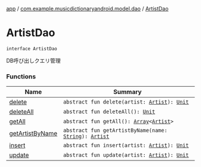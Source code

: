 [app](../../index.md) / [com.example.musicdictionaryandroid.model.dao](../index.md) / [ArtistDao](./index.md)

# ArtistDao

`interface ArtistDao`

DB呼び出しクエリ管理

### Functions

| Name | Summary |
|---|---|
| [delete](delete.md) | `abstract fun delete(artist: `[`Artist`](../../com.example.musicdictionaryandroid.model.entity/-artist/index.md)`): `[`Unit`](https://kotlinlang.org/api/latest/jvm/stdlib/kotlin/-unit/index.html) |
| [deleteAll](delete-all.md) | `abstract fun deleteAll(): `[`Unit`](https://kotlinlang.org/api/latest/jvm/stdlib/kotlin/-unit/index.html) |
| [getAll](get-all.md) | `abstract fun getAll(): `[`Array`](https://kotlinlang.org/api/latest/jvm/stdlib/kotlin/-array/index.html)`<`[`Artist`](../../com.example.musicdictionaryandroid.model.entity/-artist/index.md)`>` |
| [getArtistByName](get-artist-by-name.md) | `abstract fun getArtistByName(name: `[`String`](https://kotlinlang.org/api/latest/jvm/stdlib/kotlin/-string/index.html)`): `[`Artist`](../../com.example.musicdictionaryandroid.model.entity/-artist/index.md) |
| [insert](insert.md) | `abstract fun insert(artist: `[`Artist`](../../com.example.musicdictionaryandroid.model.entity/-artist/index.md)`): `[`Unit`](https://kotlinlang.org/api/latest/jvm/stdlib/kotlin/-unit/index.html) |
| [update](update.md) | `abstract fun update(artist: `[`Artist`](../../com.example.musicdictionaryandroid.model.entity/-artist/index.md)`): `[`Unit`](https://kotlinlang.org/api/latest/jvm/stdlib/kotlin/-unit/index.html) |
